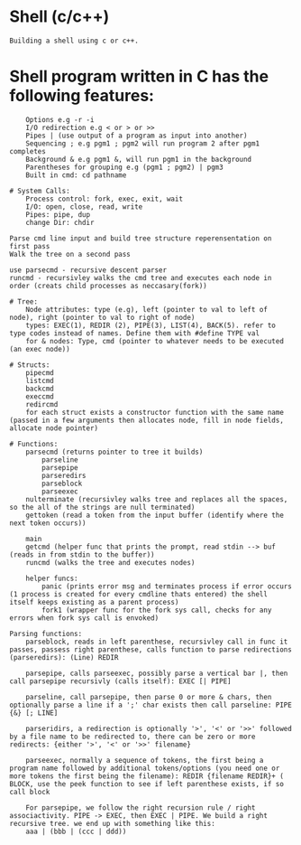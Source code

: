# Shell (c/c++)
    Building a shell using c or c++.

# Shell program written in C has the following features:
        Options e.g -r -i
        I/O redirection e.g < or > or >> 
        Pipes | (use output of a program as input into another)
        Sequencing ; e.g pgm1 ; pgm2 will run program 2 after pgm1 completes
        Background & e.g pgm1 &, will run pgm1 in the background
        Parentheses for grouping e.g (pgm1 ; pgm2) | pgm3
        Built in cmd: cd pathname

    # System Calls:
        Process control: fork, exec, exit, wait
        I/O: open, close, read, write
        Pipes: pipe, dup
        change Dir: chdir

    Parse cmd line input and build tree structure reperensentation on first pass
    Walk the tree on a second pass

    use parsecmd - recursive descent parser
    runcmd - recursivley walks the cmd tree and executes each node in order (creats child processes as neccasary(fork))

    # Tree:
        Node attributes: type (e.g), left (pointer to val to left of node), right (pointer to val to right of node)
        types: EXEC(1), REDIR (2), PIPE(3), LIST(4), BACK(5). refer to type codes instead of names. Define them with #define TYPE val
        for & nodes: Type, cmd (pointer to whatever needs to be executed (an exec node))

    # Structs:
        pipecmd
        listcmd
        backcmd
        execcmd
        redircmd
        for each struct exists a constructor function with the same name (passed in a few arguments then allocates node, fill in node fields, allocate node pointer)

    # Functions:
        parsecmd (returns pointer to tree it builds)
            parseline
            parsepipe
            parseredirs
            parseblock
            parseexec
        nulterminate (recursivley walks tree and replaces all the spaces, so the all of the strings are null terminated)
        gettoken (read a token from the input buffer (identify where the next token occurs))

        main 
        getcmd (helper func that prints the prompt, read stdin --> buf (reads in from stdin to the buffer))
        runcmd (walks the tree and executes nodes)

        helper funcs: 
            panic (prints error msg and terminates process if error occurs (1 process is created for every cmdline thats entered) the shell itself keeps existing as a parent process)
            fork1 (wrapper func for the fork sys call, checks for any errors when fork sys call is envoked)

    Parsing functions:
        parseblock, reads in left parenthese, recursivley call in func it passes, passess right parenthese, calls function to parse redirections (parseredirs): (Line) REDIR

        parsepipe, calls parseexec, possibly parse a vertical bar |, then call parsepipe recursivly (calls itself): EXEC [| PIPE]

        parseline, call parsepipe, then parse 0 or more & chars, then optionally parse a line if a ';' char exists then call parseline: PIPE {&} [; LINE]

        parseridirs, a redirection is optionally '>', '<' or '>>' followed by a file name to be redirected to, there can be zero or more redirects: {either '>', '<' or '>>' filename}

        parseexec, normally a sequence of tokens, the first being a program name followed by additional tokens/options (you need one or more tokens the first being the filename): REDIR {filename REDIR}+ ( BLOCK, use the peek function to see if left parenthese exists, if so call block

        For parsepipe, we follow the right recursion rule / right associactivity. PIPE -> EXEC, then EXEC | PIPE. We build a right recursive tree. we end up with something like this: 
        aaa | (bbb | (ccc | ddd))




